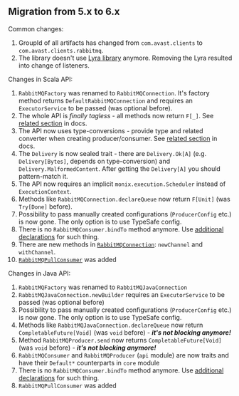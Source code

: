 ## Migration from 5.x to 6.x

Common changes:
1. GroupId of all artifacts has changed from `com.avast.clients` to `com.avast.clients.rabbitmq`.
1. The library doesn't use [Lyra library](https://github.com/jhalterman/lyra) anymore. Removing the Lyra resulted into change of listeners.

Changes in Scala API:

1. `RabbitMQFactory` was renamed to `RabbitMQConnection`. It's factory method returns `DefaultRabbitMQConnection` and requires an
`ExecutorService` to be passed (was optional before).
1. The whole API is _finally tagless_ - all methods now return `F[_]`. See [related section](README.md#scala-usage) in docs.
1. The API now uses type-conversions - provide type and related converter when creating producer/consumer.
See [related section](README.md#providing-converters-for-producer/consumer) in docs.
1. The `Delivery` is now sealed trait - there are `Delivery.Ok[A]` (e.g. `Delivery[Bytes]`, depends on type-conversion) and `Delivery.MalformedContent`.
After getting the `Delivery[A]` you should pattern-match it.
1. The API now requires an implicit `monix.execution.Scheduler` instead of `ExecutionContext`.
1. Methods like `RabbitMQConnection.declareQueue` now return `F[Unit]` (was `Try[Done]` before).
1. Possibility to pass manually created configurations (`ProducerConfig` etc.) is now gone. The only option is to use TypeSafe config.
1. There is no `RabbitMQConsumer.bindTo` method anymore. Use [additional declarations](README.md#additional-declarations-and-bindings) for such thing.
1. There are new methods in [`RabbitMQConnection`](core/src/main/scala/com/avast/clients/rabbitmq/RabbitMQConnection.scala): `newChannel` and `withChannel`.
1. [`RabbitMQPullConsumer`](README.md#pull-consumer) was added

Changes in Java API:

1. `RabbitMQFactory` was renamed to `RabbitMQJavaConnection`
1. `RabbitMQJavaConnection.newBuilder` requires an `ExecutorService` to be passed (was optional before)
1. Possibility to pass manually created configurations (`ProducerConfig` etc.) is now gone. The only option is to use TypeSafe config.
1. Methods like `RabbitMQJavaConnection.declareQueue` now return `CompletableFuture[Void]` (was `void` before) - ***it's not blocking anymore!***
1. Method `RabbitMQProducer.send` now returns `CompletableFuture[Void]` (was `void` before) - ***it's not blocking anymore!***
1. `RabbitMQConsumer` and `RabbitMQProducer` (`api` module) are now traits and have their `Default*` counterparts in `core` module
1. There is no `RabbitMQConsumer.bindTo` method anymore. Use [additional declarations](README.md#additional-declarations-and-bindings) for such thing.
1. `RabbitMQPullConsumer` was added
